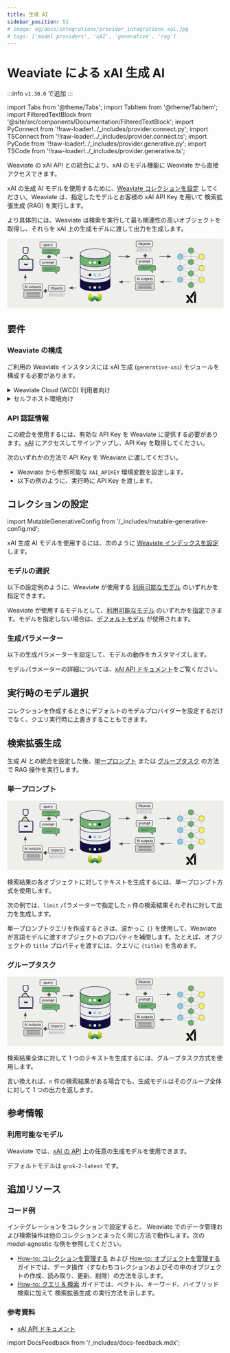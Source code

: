 ```yaml
---
title: 生成 AI
sidebar_position: 51
# image: og/docs/integrations/provider_integrations_xai.jpg
# tags: ['model providers', 'xAI', 'generative', 'rag']
---
```


# Weaviate による xAI 生成 AI

:::info `v1.30.0` で追加
:::

import Tabs from '@theme/Tabs';
import TabItem from '@theme/TabItem';
import FilteredTextBlock from '@site/src/components/Documentation/FilteredTextBlock';
import PyConnect from '!!raw-loader!../_includes/provider.connect.py';
import TSConnect from '!!raw-loader!../_includes/provider.connect.ts';
import PyCode from '!!raw-loader!../_includes/provider.generative.py';
import TSCode from '!!raw-loader!../_includes/provider.generative.ts';

Weaviate の xAI API との統合により、xAI のモデル機能に Weaviate から直接アクセスできます。

xAI の生成 AI モデルを使用するために、[Weaviate コレクションを設定](#configure-collection) してください。Weaviate は、指定したモデルとお客様の xAI API Key を用いて 検索拡張生成 (RAG) を実行します。

より具体的には、Weaviate は検索を実行して最も関連性の高いオブジェクトを取得し、それらを xAI 上の生成モデルに渡して出力を生成します。

![RAG 統合の図](../_includes/integration_xai_rag.png)

## 要件

### Weaviate の構成

ご利用の Weaviate インスタンスには xAI 生成 (`generative-xai`) モジュールを構成する必要があります。

<details>
  <summary>Weaviate Cloud (WCD) 利用者向け</summary>

この統合は Weaviate Cloud (WCD) の serverless インスタンスではデフォルトで有効になっています。

</details>

<details>
  <summary>セルフホスト環境向け</summary>

- モジュールが有効になっているか確認するには、[クラスターメタデータ](/deploy/configuration/meta.md) を確認してください。  
- モジュールを有効化するには、[モジュール設定方法](../../configuration/modules.md) ガイドに従ってください。

</details>

### API 認証情報

この統合を使用するには、有効な API Key を Weaviate に提供する必要があります。[xAI](https://console.x.ai/) にアクセスしてサインアップし、API Key を取得してください。

次のいずれかの方法で API Key を Weaviate に渡してください。

- Weaviate から参照可能な `XAI_APIKEY` 環境変数を設定します。  
- 以下の例のように、実行時に API Key を渡します。

<Tabs groupId="languages">

 <TabItem value="py" label="Python API v4">
    <FilteredTextBlock
      text={PyConnect}
      startMarker="# START XaiInstantiation"
      endMarker="# END XaiInstantiation"
      language="py"
    />
  </TabItem>

 <TabItem value="js" label="JS/TS API v3">
    <FilteredTextBlock
      text={TSConnect}
      startMarker="// START XaiInstantiation"
      endMarker="// END XaiInstantiation"
      language="ts"
    />
  </TabItem>

</Tabs>

## コレクションの設定

import MutableGenerativeConfig from '/_includes/mutable-generative-config.md';

<MutableGenerativeConfig />

xAI 生成 AI モデルを使用するには、次のように [Weaviate インデックスを設定](../../manage-collections/generative-reranker-models.mdx#specify-a-generative-model-integration) します。

<Tabs groupId="languages">
  <TabItem value="py" label="Python API v4">
    <FilteredTextBlock
      text={PyCode}
      startMarker="# START BasicGenerativexAI"
      endMarker="# END BasicGenerativexAI"
      language="py"
    />
  </TabItem>

  <TabItem value="js" label="JS/TS API v3">
    <FilteredTextBlock
      text={TSCode}
      startMarker="// START BasicGenerativexAI"
      endMarker="// END BasicGenerativexAI"
      language="ts"
    />
  </TabItem>

</Tabs>

### モデルの選択

以下の設定例のように、Weaviate が使用する [利用可能なモデル](#available-models) のいずれかを指定できます。

<Tabs groupId="languages">
  <TabItem value="py" label="Python API v4">
    <FilteredTextBlock
      text={PyCode}
      startMarker="# START GenerativexAICustomModel"
      endMarker="# END GenerativexAICustomModel"
      language="py"
    />
  </TabItem>

  <TabItem value="js" label="JS/TS API v3">
    <FilteredTextBlock
      text={TSCode}
      startMarker="// START GenerativexAICustomModel"
      endMarker="// END GenerativexAICustomModel"
      language="ts"
    />
  </TabItem>

</Tabs>

Weaviate が使用するモデルとして、[利用可能なモデル](#available-models) のいずれかを[指定](#generative-parameters)できます。モデルを指定しない場合は、[デフォルトモデル](#available-models) が使用されます。

### 生成パラメーター

以下の生成パラメーターを設定して、モデルの動作をカスタマイズします。

<Tabs groupId="languages">
  <TabItem value="py" label="Python API v4">
    <FilteredTextBlock
      text={PyCode}
      startMarker="# START FullGenerativexAI"
      endMarker="# END FullGenerativexAI"
      language="py"
    />
  </TabItem>

  <TabItem value="js" label="JS/TS API v3">
    <FilteredTextBlock
      text={TSCode}
      startMarker="// START FullGenerativexAI"
      endMarker="// END FullGenerativexAI"
      language="ts"
    />
  </TabItem>

</Tabs>

モデルパラメーターの詳細については、[xAI API ドキュメント](https://docs.x.ai/docs/guides/chat#parameters)をご覧ください。

## 実行時のモデル選択

コレクションを作成するときにデフォルトのモデルプロバイダーを設定するだけでなく、クエリ実行時に上書きすることもできます。

<Tabs groupId="languages">
  <TabItem value="py" label="Python API v4">
    <FilteredTextBlock
      text={PyCode}
      startMarker="# START RuntimeModelSelectionxAI"
      endMarker="# END RuntimeModelSelectionxAI"
      language="py"
    />
  </TabItem>
  <TabItem value="js" label="JS/TS Client v3">
    <FilteredTextBlock
      text={TSCode}
      startMarker="// START RuntimeModelSelectionxAI"
      endMarker="// END RuntimeModelSelectionxAI"
      language="ts"
    />
  </TabItem>
</Tabs>

## 検索拡張生成

生成 AI との統合を設定した後、[単一プロンプト](#single-prompt) または [グループタスク](#grouped-task) の方法で RAG 操作を実行します。

### 単一プロンプト

![Single prompt RAG integration generates individual outputs per search result](../_includes/integration_xai_rag.png)

検索結果の各オブジェクトに対してテキストを生成するには、単一プロンプト方式を使用します。

次の例では、`limit` パラメーターで指定した `n` 件の検索結果それぞれに対して出力を生成します。

単一プロンプトクエリを作成するときは、波かっこ `{}` を使用して、Weaviate が言語モデルに渡すオブジェクトのプロパティを補間します。たとえば、オブジェクトの `title` プロパティを渡すには、クエリに `{title}` を含めます。

<Tabs groupId="languages">

 <TabItem value="py" label="Python API v4">
    <FilteredTextBlock
      text={PyCode}
      startMarker="# START SinglePromptExample"
      endMarker="# END SinglePromptExample"
      language="py"
    />
  </TabItem>

 <TabItem value="js" label="JS/TS API v3">
    <FilteredTextBlock
      text={TSCode}
      startMarker="// START SinglePromptExample"
      endMarker="// END SinglePromptExample"
      language="ts"
    />
  </TabItem>

</Tabs>

### グループタスク

![Grouped task RAG integration generates one output for the set of search results](../_includes/integration_xai_rag.png)

検索結果全体に対して 1 つのテキストを生成するには、グループタスク方式を使用します。

言い換えれば、`n` 件の検索結果がある場合でも、生成モデルはそのグループ全体に対して 1 つの出力を返します。

<Tabs groupId="languages">

 <TabItem value="py" label="Python API v4">
    <FilteredTextBlock
      text={PyCode}
      startMarker="# START GroupedTaskExample"
      endMarker="# END GroupedTaskExample"
      language="py"
    />
  </TabItem>

 <TabItem value="js" label="JS/TS API v3">
    <FilteredTextBlock
      text={TSCode}
      startMarker="// START GroupedTaskExample"
      endMarker="// END GroupedTaskExample"
      language="ts"
    />
  </TabItem>

</Tabs>

## 参考情報

### 利用可能なモデル

Weaviate では、[xAI の API](https://docs.x.ai/docs/models) 上の任意の生成モデルを使用できます。

デフォルトモデルは `grok-2-latest` です。

## 追加リソース

### コード例

インテグレーションをコレクションで設定すると、 Weaviate でのデータ管理および検索操作は他のコレクションとまったく同じ方法で動作します。次の model-agnostic な例を参照してください。

- [How-to: コレクションを管理する](../../manage-collections/index.mdx) および [How-to: オブジェクトを管理する](../../manage-objects/index.mdx) ガイドでは、データ操作（すなわちコレクションおよびその中のオブジェクトの作成、読み取り、更新、削除）の方法を示します。
- [How-to: クエリ & 検索](../../search/index.mdx) ガイドでは、ベクトル、キーワード、ハイブリッド検索に加えて 検索拡張生成 の実行方法を示します。

### 参考資料

- [ xAI API ドキュメント ](https://docs.x.ai/docs/introduction)

import DocsFeedback from '/_includes/docs-feedback.mdx';

<DocsFeedback/>


